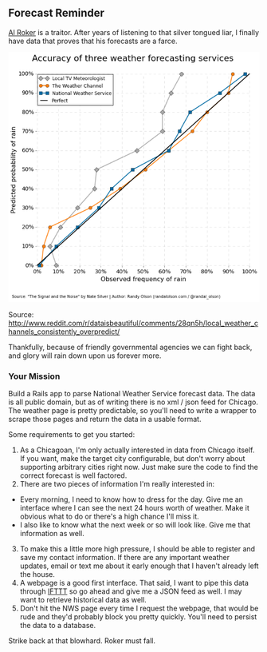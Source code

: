 ## Forecast Reminder

[Al Roker](https://en.wikipedia.org/wiki/Al_roker) is a traitor. After years of listening to that silver tongued liar, I finally have data that proves that his forecasts are a farce.

![lies and damn lies](./weather-forecast-accuracy.png)

Source: http://www.reddit.com/r/dataisbeautiful/comments/28qn5h/local_weather_channels_consistently_overpredict/

Thankfully, because of friendly governmental agencies we can fight back, and glory will rain down upon us forever more.

### Your Mission

Build a Rails app to parse National Weather Service forecast data. The data is all public domain, but as of writing there is no xml / json feed for Chicago. The weather page is pretty predictable, so you'll need to write a wrapper to scrape those pages and return the data in a usable format.

Some requirements to get you started:

1. As a Chicagoan, I'm only actually interested in data from Chicago itself. If you want, make the target city configurable, but don't worry about supporting arbitrary cities right now. Just make sure the code to find the correct forecast is well factored.
2. There are two pieces of information I'm really interested in:
  * Every morning, I need to know how to dress for the day. Give me an interface where I can see the next 24 hours worth of weather. Make it obvious what to do or there's a high chance I'll miss it.
  * I also like to know what the next week or so will look like. Give me that information as well.
3. To make this a little more high pressure, I should be able to register and save my contact information. If there are any important weather updates, email or text me about it early enough that I haven't already left the house.
4. A webpage is a good first interface. That said, I want to pipe this data through [IFTTT](https://ifttt.com/) so go ahead and give me a JSON feed as well. I may want to retrieve historical data as well.
5. Don't hit the NWS page every time I request the webpage, that would be rude and they'd probably block you pretty quickly. You'll need to persist the data to a database.

Strike back at that blowhard. Roker must fall.
